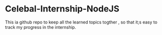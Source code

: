 # Celebal-Internship-NodeJS

This ia github repo to keep all the learned topics togther , so that it;s easy to track my progress in the internship.
